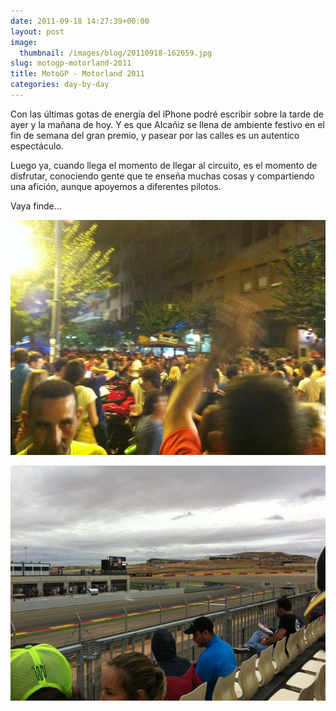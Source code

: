 ```yaml
---
date: 2011-09-18 14:27:39+00:00
layout: post
image:
  thumbnail: /images/blog/20110918-162659.jpg
slug: motogp-motorland-2011
title: MotoGP - Motorland 2011
categories: day-by-day
---
```


Con las últimas gotas de energía del iPhone podré escribir sobre la tarde de ayer y la mañana de hoy. Y es que Alcañiz se llena de ambiente festivo en el fin de semana del gran premio, y pasear por las calles es un autentico espectáculo.

Luego ya, cuando llega el momento de llegar al circuito, es el momento de disfrutar, conociendo gente que te enseña muchas cosas y compartiendo una afición, aunque apoyemos a diferentes pilotos.

Vaya finde...

[![20110918-162659.jpg](/images/blog/20110918-162659.jpg)](/images/blog/20110918-162659.jpg)

[![20110918-162733.jpg](/images/blog/20110918-162733.jpg)](/images/blog/20110918-162733.jpg)
